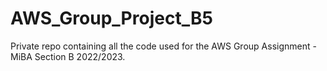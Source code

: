 # AWS_Group_Project_B5
Private repo containing all the code used for the AWS Group Assignment - MiBA Section B 2022/2023.
